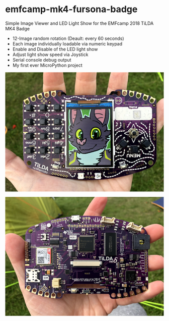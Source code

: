 # emfcamp-mk4-fursona-badge
Simple Image Viewer and LED Light Show for the EMFcamp 2018 TiLDA MK4 Badge

* 12-Image random rotation (Deault: every 60 seconds)
* Each image individually loadable via numeric keypad
* Enable and Disable of the LED light show
* Adjust light show speed via Joystick
* Serial console debug output
* My first ever MicroPython project

![Front](https://raw.githubusercontent.com/psychobatic/emfcamp-mk4-fursona-badge/master/front.jpg)

![Back](https://raw.githubusercontent.com/psychobatic/emfcamp-mk4-fursona-badge/master/back.jpg)
